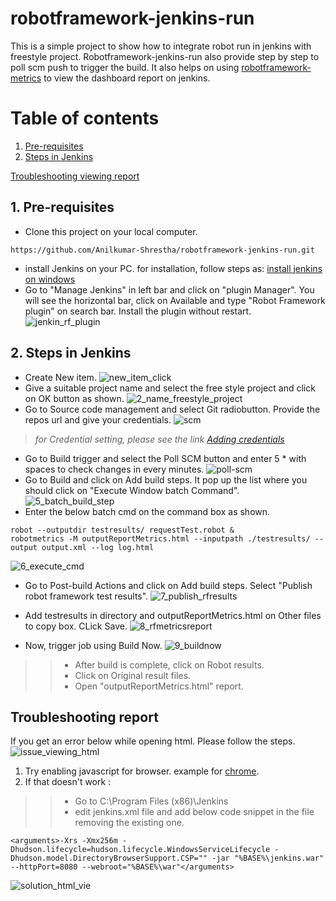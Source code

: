 # robotframework-jenkins-run
This is a simple project to show how to integrate robot run in jenkins with freestyle project. Robotframework-jenkins-run also provide step by step to poll scm push to trigger the build.
It also helps on using [robotframework-metrics](https://pypi.org/project/robotframework-metrics/) to view the dashboard report on jenkins.

# Table of contents
1. [Pre-requisites](#preRequisites)
2. [Steps in Jenkins](#jenkinsStep)

[Troubleshooting viewing report](#Troubleshoot_viewreport)

## 1. Pre-requisites <a name="preRequisites"></a>
* Clone this project on your local computer.
```
https://github.com/Anilkumar-Shrestha/robotframework-jenkins-run.git
```
* install Jenkins on your PC. for installation, follow steps as: [install jenkins on windows](https://dzone.com/articles/how-to-install-jenkins-on-windows)
* Go to "Manage Jenkins" in left bar and click on "plugin Manager". You will see the horizontal bar, click on Available and type "Robot Framework plugin" on search bar. Install the plugin without restart.
 ![jenkin_rf_plugin](./ss/jenkin_rf_plugin.jpg)

## 2. Steps in Jenkins <a name="jenkinsStep"></a>

* Create New item.
![new_item_click](./ss/new_item_click.jpg)
* Give a suitable project name and select the free style project and click on OK button as shown.
![2_name_freestyle_project](./ss/2_name_freestyle_project.jpg)
* Go to Source code management and select Git radiobutton. Provide the repos url and give your credentials.
![scm](./ss/3_scm.jpg)
> *for Credential setting, please see the link [Adding credentials](https://www.jenkins.io/doc/book/using/using-credentials/)*
* Go to Build trigger and select the Poll SCM button and enter 5 * with spaces to check changes in every minutes.
![poll-scm](./ss/4_poll-scm.jpg)
* Go to Build and click on Add build steps. It pop up the list where you should click on "Execute Window batch Command".
![5_batch_build_step](./ss/5_batch_build_step.jpg)
* Enter the below batch cmd on the command box as shown.
```
robot --outputdir testresults/ requestTest.robot &
robotmetrics -M outputReportMetrics.html --inputpath ./testresults/ --output output.xml --log log.html
```
![6_execute_cmd](./ss/6_execute_cmd.jpg)
* Go to Post-build Actions and click on Add build steps. Select "Publish robot framework test results".
![7_publish_rfresults](./ss/7_publish_rfresults.jpg)
* Add testresults in directory and outputReportMetrics.html on Other files to copy box. CLick Save.
![8_rfmetricsreport](./ss/8_rfmetricsreport.jpg)

* Now, trigger job using Build Now.
![9_buildnow](./ss/9_buildnow.jpg)
> > * After build is complete, click on Robot results.
> > * Click on Original result files.
> > * Open "outputReportMetrics.html" report.

## Troubleshooting report <a name="Troubleshoot_viewreport"></a>
If you get an error below while opening html. Please follow the steps.
![issue_viewing_html](./ss/issue_viewing_html.jpg)

1. Try enabling javascript for browser. example for [chrome](https://support.google.com/adsense/answer/12654?hl=en). 
2. If that doesn't work :
> > * Go to C:\Program Files (x86)\Jenkins
> > * edit jenkins.xml file and add below code snippet in the file removing the existing one. 
```
<arguments>-Xrs -Xmx256m -Dhudson.lifecycle=hudson.lifecycle.WindowsServiceLifecycle -Dhudson.model.DirectoryBrowserSupport.CSP="" -jar "%BASE%\jenkins.war" --httpPort=8080 --webroot="%BASE%\war"</arguments>
```
![solution_html_vie](./ss/solution_html_view.jpg)

